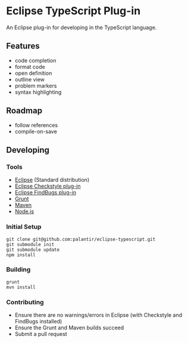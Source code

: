 # Eclipse TypeScript Plug-in

An Eclipse plug-in for developing in the TypeScript language.

## Features
* code completion
* format code
* open definition
* outline view
* problem markers
* syntax highlighting

## Roadmap
* follow references
* compile-on-save

## Developing

### Tools
* [Eclipse](http://www.eclipse.org/downloads/) (Standard distribution)
* [Eclipse Checkstyle plug-in](http://eclipse-cs.sourceforge.net/)
* [Eclipse FindBugs plug-in](http://findbugs.sourceforge.net/)
* [Grunt](http://gruntjs.com/)
* [Maven](http://maven.apache.org/)
* [Node.js](http://nodejs.org/)

### Initial Setup
    git clone git@github.com:palantir/eclipse-typescript.git
    git submodule init
    git submodule update
    npm install

### Building
    grunt
    mvn install

### Contributing
* Ensure there are no warnings/errors in Eclipse (with Checkstyle and FindBugs installed)
* Ensure the Grunt and Maven builds succeed
* Submit a pull request
